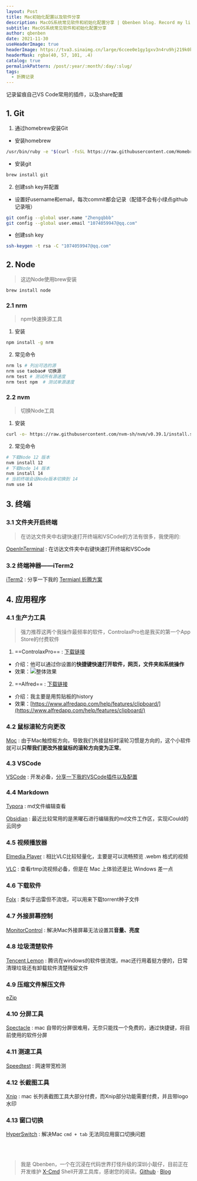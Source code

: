 ```yaml
---
layout: Post
title: Mac初始化配置以及软件分享
description: MacOS系统常见软件和初始化配置分享 | Qbenben blog. Record my life | 在代码世界里打怪升级的小靓仔
subtitle: MacOS系统常见软件和初始化配置分享
author: qbenben
date: 2021-11-30
useHeaderImage: true
headerImage: https://tva3.sinaimg.cn/large/6ccee0e1gy1gxv3n4ru9hj219k0k0769.jpg
headerMask: rgba(40, 57, 101, .4)
catalog: true
permalinkPattern: /post/:year/:month/:day/:slug/
tags:
  - 折腾记录
---
```



记录留痕自己VS Code常用的插件，以及share配置

<!-- more -->
## 1. Git

1. 通过homebrew安装Git

- 安装homebrew

```bash
/usr/bin/ruby -e "$(curl -fsSL https://raw.githubusercontent.com/Homebrew/install/master/install)"
```

- 安装git

```bash
brew install git
```

2. 创建ssh key并配置

- 设置好username和email，每次commit都会记录（配错不会有小绿点github记录哦）

```bash
git config --global user.name "Zhengqbbb"
git config --global user.email "1074059947@qq.com"
```

- 创建ssh key

```bash
ssh-keygen -t rsa -C "1074059947@qq.com"
```

## 2. Node
> 这边Node使用brew安装

```bash
brew install node
```
### 2.1 nrm
> npm快速换源工具
1. 安装

```bash
npm install -g nrm
```
2. 常见命令

```bash
nrm ls # 列出可选的源
nrm use taobao# 切换源
nrm test # 测试所有源速度
nrm test npm  # 测试单源速度
```

### 2.2 nvm
> 切换Node工具
1. 安装

```bash
curl -o- https://raw.githubusercontent.com/nvm-sh/nvm/v0.39.1/install.sh | bash
```
2. 常见命令

```bash
# 下载Node 12 版本
nvm install 12
# 下载Node 14 版本
nvm install 14
# 当前终端会话Node版本切换到 14
nvm use 14
```

## 3. 终端
### 3.1 文件夹开启终端
> 在访达文件夹中右键快速打开终端和VSCode的方法有很多，我使用的:

[OpenInTerminal](https://github.com/Ji4n1ng/OpenInTerminal)
: 在访达文件夹中右键快速打开终端和VSCode


### 3.2 终端神器——iTerm2
[iTerm2](https://iterm2.com/downloads.html)
: 分享一下我的 [Termianl 折腾方案](/play/terminal)

## 4. 应用程序

### 4.1 生产力工具
> 强力推荐这两个我操作最频率的软件，ControlaxPro也是我买的第一个App Store的付费软件

1. ==ControlaxPro== : [下载链接](https://macupdater.net/app_updates/appinfo/com.wayhold.Controlax/index.html)
- 介绍：他可以通过你设置的**快捷键快速打开软件，网页，文件夹和系统操作**
- 效果：![整体效果](https://tva1.sinaimg.cn/large/6ccee0e1gy1gxp91blafaj22i415unpd.jpg)

2. ==Alfred== : [下载链接](https://www.macwk.com/soft/alfred-4)
- 介绍：我主要是用剪贴板的history
- 效果：[https://www.alfredapp.com/help/features/clipboard/](https://www.alfredapp.com/help/features/clipboard/)

### 4.2 鼠标滚轮方向更改

[Moc](https://github.com/Caldis/Mos?from=MosApplication&version=3.3.2)
: 由于Mac触控板方向，导致我们外接鼠标时滚轮习惯是方向的，这个小软件就可以**只帮我们更改外接鼠标的滚轮方向变为正常**。
### 4.3 VSCode
[VSCode](https://code.visualstudio.com/)
: 开发必备，[分享一下我的VSCode插件以及配置](/play/vscode)
### 4.4 Markdown
[Typora](https://www.typora.io/)
: md文件编辑查看

[Obsidian](https://obsidian.md/)
: 最近比较常用的是黑曜石进行编辑我的md文件工作区，实现iCould的云同步

### 4.5 视频播放器
[Elmedia Player](https://www.elmedia-video-player.com/)
: 相比VLC比较轻量化，主要是可以流畅预览 .webm 格式的视频

[VLC](https://www.videolan.org/)
: 查看rtmp流视频必备，但是在 Mac 上体验还是比 Windows 差一点

### 4.6 下载软件

[Folx](https://www.mac-downloader.com/)
: 类似于迅雷但不流氓，可以用来下载torrent种子文件
### 4.7 外接屏幕控制

[MonitorControl](https://github.com/MonitorControl/MonitorControl)
: 解决Mac外接屏幕无法设置其**音量、亮度**

### 4.8 垃圾清楚软件

[Tencent Lemon](https://lemon.qq.com/)
: 腾讯在windows的软件很流氓，mac还行用着挺方便的，日常清理垃圾还有卸载软件清楚残留文件

### 4.9 压缩文件解压文件
[eZip](https://ezip.awehunt.com/)

### 4.10 分屏工具

[Spectacle](https://www.spectacleapp.com/)
: mac 自带的分屏很难用，无奈只能找一个免费的，通过快捷键，将目前使用的软件分屏

### 4.11 测速工具

[Speedtest](https://www.speedtest.net/apps/mac)
: 网速带宽检测

### 4.12 长截图工具

[Xnip](https://xnipapp.com/)
: mac 长列表截图工具大部分付费，而Xnip部分功能需要付费，并且带logo水印

### 4.13 窗口切换
[HyperSwitch](https://bahoom.com/hyperswitch)
: 解决Mac `cmd + tab` 无法同应用窗口切换问题

<br>
<br>

> 我是 Qbenben，一个在沉浸在代码世界打怪升级的深圳小靓仔，目前正在开发维护 [X-Cmd](https://x-cmd.com/) Shell开源工具库，感谢您的阅读。[Github](https://github.com/Zhengqbbb) · [Blog](https://www.qbenben.com/)